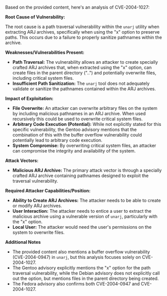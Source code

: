 Based on the provided content, here's an analysis of CVE-2004-1027:

**Root Cause of Vulnerability:**

The root cause is a path traversal vulnerability within the `unarj` utility when extracting ARJ archives, specifically when using the "x" option to preserve paths. This occurs due to a failure to properly sanitize pathnames within the archive.

**Weaknesses/Vulnerabilities Present:**

*   **Path Traversal:** The vulnerability allows an attacker to create specially crafted ARJ archives that, when extracted using the "x" option, can create files in the parent directory ("..") and potentially overwrite files, including critical system files.
*   **Insufficient Path Sanitization:** The `unarj` tool does not adequately validate or sanitize the pathnames contained within the ARJ archives.

**Impact of Exploitation:**

*   **File Overwrite:** An attacker can overwrite arbitrary files on the system by including malicious pathnames in an ARJ archive. When used recursively this could be used to overwrite critical system files.
*   **Arbitrary Code Execution (Potential):** While not explicitly stated for this specific vulnerability, the Gentoo advisory mentions that the combination of this with the buffer overflow vulnerability could potentially lead to arbitrary code execution.
*   **System Compromise:** By overwriting critical system files, an attacker can compromise the integrity and availability of the system.

**Attack Vectors:**

*   **Malicious ARJ Archive:** The primary attack vector is through a specially crafted ARJ archive containing pathnames designed to exploit the traversal vulnerability.

**Required Attacker Capabilities/Position:**

*   **Ability to Create ARJ Archives:** The attacker needs to be able to create or modify ARJ archives.
*   **User Interaction:** The attacker needs to entice a user to extract the malicious archive using a vulnerable version of `unarj`, particularly with the "x" option.
*   **Local User:** The attacker would need the user's permissions on the system to overwrite files.

**Additional Notes**

*   The provided content also mentions a buffer overflow vulnerability (CVE-2004-0947) in `unarj`, but this analysis focuses solely on CVE-2004-1027.
*   The Gentoo advisory explicitly mentions the "x" option for the path traversal vulnerability, while the Debian advisory does not explicitly call out the option, but mentions files in the parent directory being created.
*   The Fedora advisory also confirms both CVE-2004-0947 and CVE-2004-1027.